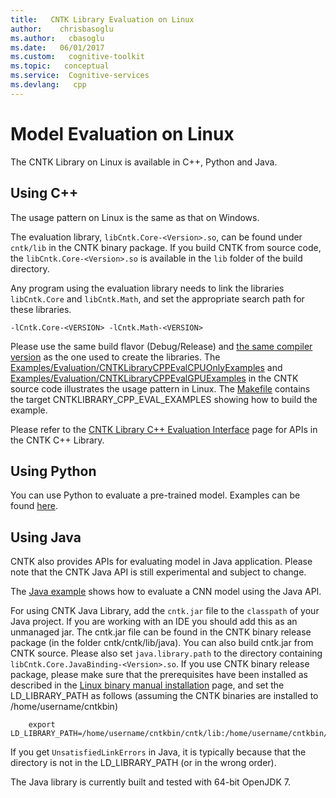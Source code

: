```yaml
---
title:   CNTK Library Evaluation on Linux
author:    chrisbasoglu
ms.author:   cbasoglu
ms.date:   06/01/2017
ms.custom:   cognitive-toolkit
ms.topic:   conceptual
ms.service:  Cognitive-services
ms.devlang:   cpp
---
```


# Model Evaluation on Linux

The CNTK Library on Linux is available in C++, Python and Java.

## Using C++
The usage pattern on Linux is the same as that on Windows.  
   
The evaluation library, `libCntk.Core-<Version>.so`, can be found under `cntk/lib` in the CNTK binary package. If you build CNTK from source code, the `libCntk.Core-<Version>.so` is available in the `lib` folder of the build directory.

Any program using the evaluation library needs to link the libraries `libCntk.Core` and `libCntk.Math`, and set the appropriate search path for these libraries. 
```
-lCntk.Core-<VERSION> -lCntk.Math-<VERSION>
```
Please use the same build flavor (Debug/Release) and [the same compiler version](./Setup-CNTK-on-Linux.md#c-compiler) as the one used to create the libraries. The [Examples/Evaluation/CNTKLibraryCPPEvalCPUOnlyExamples](https://github.com/Microsoft/CNTK/blob/master/Examples/Evaluation/CNTKLibraryCPPEvalCPUOnlyExamples) and [Examples/Evaluation/CNTKLibraryCPPEvalGPUExamples](https://github.com/Microsoft/CNTK/blob/master/Examples/Evaluation/CNTKLibraryCPPEvalGPUExamples) in the CNTK source code illustrates the usage pattern in Linux. The [Makefile](https://github.com/Microsoft/CNTK/blob/master/Makefile) contains the target CNTKLIBRARY_CPP_EVAL_EXAMPLES showing how to build the example.

Please refer to the [CNTK Library C++ Evaluation Interface](./CNTK-Library-Native-Eval-Interface.md) page for APIs in the CNTK C++ Library.

## Using Python
You can use Python to evaluate a pre-trained model. Examples can be found [here](./How-do-I-Evaluate-models-in-Python.md).

## Using Java
CNTK also provides APIs for evaluating model in Java application. Please note that the CNTK Java API is still experimental and subject to change.

The [Java example](https://github.com/Microsoft/CNTK/blob/master/Tests/EndToEndTests/EvalClientTests/JavaEvalTest/src/Main.java) shows how to evaluate a CNN model using the Java API.

For using CNTK Java Library, add the `cntk.jar` file to the `classpath` of your Java project. If you are working with an IDE you should add this as an unmanaged jar. The cntk.jar file can be found in the CNTK binary release package (in the folder cntk/cntk/lib/java). You can also build cntk.jar from CNTK source. Please also set `java.library.path` to the directory containing `libCntk.Core.JavaBinding-<Version>.so`. If you use CNTK binary release package, please make sure that the prerequisites have been installed as described in the [Linux binary manual installation](./Setup-Linux-Binary-Manual.md) page, and set the LD_LIBRARY_PATH as follows (assuming the CNTK binaries are installed to /home/username/cntkbin)
```
    export LD_LIBRARY_PATH=/home/username/cntkbin/cntk/lib:/home/username/cntkbin/cntk/dependencies/lib:$LD_LIBRARY_PATH
```
If you get `UnsatisfiedLinkErrors` in Java, it is typically because that the directory is not in the LD_LIBRARY_PATH (or in the wrong order).

The Java library is currently built and tested with 64-bit OpenJDK 7.
